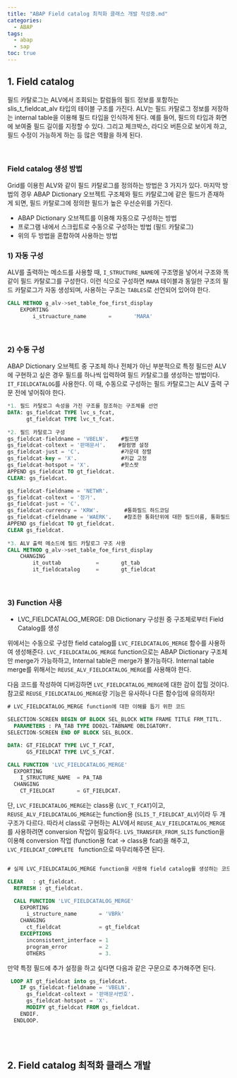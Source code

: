 ```yaml
---
title: "ABAP Field catalog 최적화 클래스 개발 작성중.md"
categories: 
  - ABAP
tags:
  - abap
  - sap
toc: true
---
```


## 1. Field catalog

필드 카탈로그는 ALV에서 조회되는 칼럼들의 필드 정보를 포함하는 slis_t_fieldcat_alv 타입의 테이블 구조를 가진다. ALV는 필드 카탈로그 정보를 저장하는 internal table을 이용해 필드 타입을 인식하게 된다. 예를 들어, 필드의 타입과 화면에 보여줄 필드 길이를 지정할 수 있다. 그리고 체크박스, 라디오 버튼으로 보이게 하고, 필드 수정이 가능하게 하는 등 많은 역활을 하게 된다.

<br>

### Field catalog 생성 방법

Grid를 이용힌 ALV와 같이 필드 카탈로그를 정의하는 방법은 3 가지가 있다. 마지막 방법의 경우 ABAP Dictionary 오브젝트 구조체와 필드 카탈로그에 같은 필드가 존재하게 되면, 필드 카탈로그에 정의한 필드가 높은 우선순위를 가진다.

- ABAP Dictionary 오브젝트를 이용해 자동으로 구성하는 방법
- 프로그램 내에서 스크립트로 수동으로 구성하는 방법 (필드 카탈로그)
- 위의 두 방법을 혼합하여 사용하는 방법<br>

### 1) 자동 구성

ALV를 출력하는 메소드를 사용할 때, `I_STRUCTURE_NAME`에 구조명을 넣어서 구조와 똑같이 필드 카탈로그를 구성한다. 이런 식으로 구성하면 `MARA` 테이블과 동일한 구조의 필드 카탈로그가 자동 생성되며, 사용하는 구조는 `TABLES`로 선언되어 있어야 한다. 

```sql
CALL METHOD g_alv->set_table_foe_first_display
	EXPORTING
		i_struacture_name		=		'MARA'
```

<br>

### 2) 수동 구성

ABAP Dictionary 오브젝트 중 구조체 하나 전체가 아닌 부분적으로 특정 필드만 ALV에 구현하고 싶은 경우 필드를 하나씩 입력하여 필드 카탈로그를 생성하는 방법이다. `IT_FIELDCATALOG`를 사용한다. 
이 때, 수동으로 구성하는 필드 카탈로그는 ALV 출력 구문 전에 넣어줘야 한다.

```sql
*1. 필드 카탈로그 속성을 가진 구조를 참조하는 구조체를 선언
DATA: gs_fieldcat TYPE lvc_s_fcat,
      gt_fieldcat TYPE lvc_t_fcat.
      
*2. 필드 카탈로그 구성      
gs_fieldcat-fieldname = 'VBELN'.	#필드명
gs_fieldcat-coltext = '판매문서'. 	 #컬럼명 설정
gs_fieldcat-just = 'C'. 			#가운데 정렬
gs_fieldcat-key = 'X'. 				#키값 고정
gs_fieldcat-hotspot = 'X'. 			#핫스팟
APPEND gs_fieldcat TO gt_fieldcat.  
CLEAR: gs_fieldcat.

gs_fieldcat-fieldname = 'NETWR'.
gs_fieldcat-coltext = '정가'.
gs_fieldcat-just = 'C'.
gs_fieldcat-currency = 'KRW'.		 #통화필드 하드코딩
gs_fieldcat-cfieldname = 'WAERK'. 	 #참조한 통화단위에 대한 필드이름, 통화필드 참조해서 출력
APPEND gs_fieldcat TO gt_fieldcat. 
CLEAR gs_fieldcat.      
      
*3. ALV 출력 메소드에 필드 카탈로그 구조 사용
CALL METHOD g_alv->set_table_foe_first_display
	CHANGING
		it_outtab			=		gt_tab
		it_fieldcatalog		=		gt_fieldcat
```

<br>

### 3) Function 사용

- LVC_FIELDCATALOG_MERGE: DB Dictionary 구성원 중 구조체로부터 Field Catalog를 생성

위에서는 수동으로 구성한 field catalog를 `LVC_FIELDCATALOG_MERGE` 함수를 사용하여 생성해준다. `LVC_FIELDCATALOG_MERGE` function으로는 ABAP Dictionary 구조체만 merge가 가능하하고, Internal table은 merge가 불가능하다. Internal table merge를 위해서는 `REUSE_ALV_FIELDCATALOG_MERGE`를 사용해야 한다. 

다음 코드를 작성하여 디버깅하면 `LVC_FIELDCATALOG_MERGE`에 대한 감이 잡힐 것이다. 
참고로 `REUSE_FIELDCATALOG_MERGE`랑 기능은 유사하나 다른 함수임에 유의하자!

```sql
# LVC_FIELDCATALOG_MERGE function에 대한 이해를 돕기 위한 코드 

SELECTION-SCREEN BEGIN OF BLOCK SEL_BLOCK WITH FRAME TITLE FRM_TITL.
  PARAMETERS : PA_TAB TYPE DD02L-TABNAME OBLIGATORY.
SELECTION-SCREEN END OF BLOCK SEL_BLOCK.

DATA: GT_FIELDCAT TYPE LVC_T_FCAT,
      GS_FIELDCAT TYPE LVC_S_FCAT.

CALL FUNCTION 'LVC_FIELDCATALOG_MERGE'
  EXPORTING
    I_STRUCTURE_NAME  = PA_TAB
  CHANGING
    CT_FIELDCAT       = GT_FIELDCAT.
```

단, `LVC_FIELDCATALOG_MERGE`는 class용 (`LVC_T_FCAT`)이고, `REUSE_ALV_FIELDCATALOG_MERGE`는 function용 (`SLIS_T_FIELDCAT_ALV`)이라 두 개 구조가 다르다. 따라서 class로 구현하는 ALV에서 `REUSE_ALV_FIELDCATALOG_MERGE`를 사용하려면 conversion 작업이 필요하다. `LVS_TRANSFER_FROM_SLIS`  function을 이용해 conversion 작업 (function용 fcat → class용 fcat)을 해주고, `LVC_FIELDCAT_COMPLETE ` function으로 마무리해주면 된다.

```

```

```sql
# 실제 LVC_FIELDCATALOG_MERGE function을 사용해 field catalog를 생성하는 코드

CLEAR   : gt_fieldcat.
  REFRESH : gt_fieldcat.

  CALL FUNCTION 'LVC_FIELDCATALOG_MERGE'
    EXPORTING
      i_structure_name       = 'VBRk'
    CHANGING
      ct_fieldcat            = gt_fieldcat
    EXCEPTIONS
      inconsistent_interface = 1
      program_error          = 2
      OTHERS                 = 3.
```

만약 특정 필드에 추가 설정을 하고 싶다면 다음과 같은 구문으로 추가해주면 된다. 

```sql
 LOOP AT gt_fieldcat into gs_fieldcat.
    IF gs_fieldcat-fieldname = 'VBELN'.
      gs_fieldcat-coltext = '판매문서번호'.
      gs_fieldcat-hotspot = 'X'.
      MODIFY gt_fieldcat FROM gs_fieldcat.
    ENDIF.
  ENDLOOP.
```

<br><br>

## 2. Field catalog 최적화 클래스 개발



